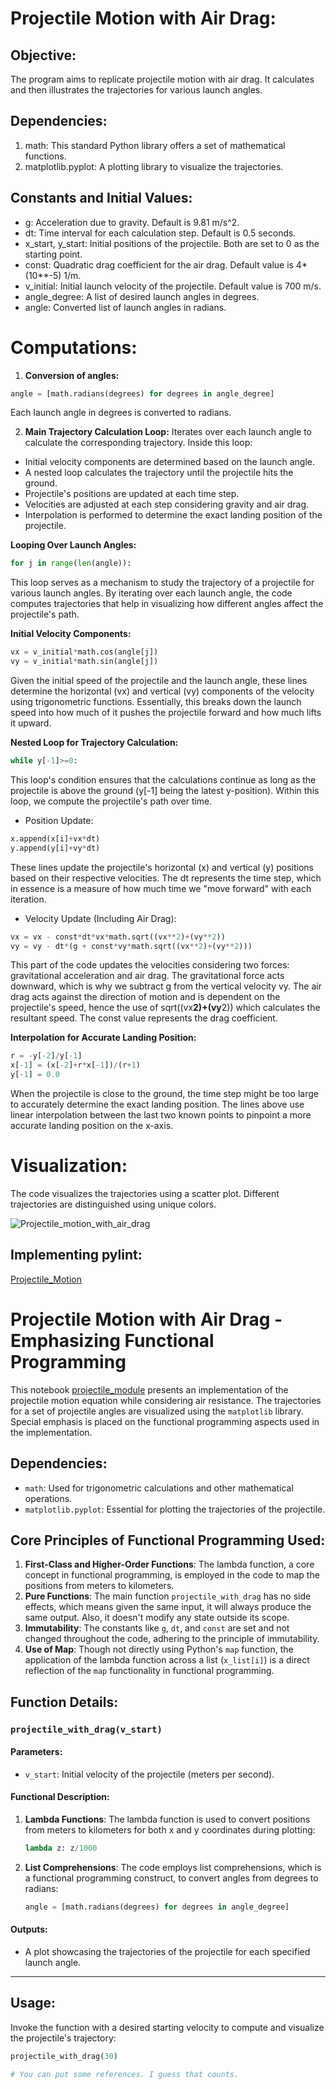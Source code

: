 # Projectile Motion with Air Drag:

## Objective:
The program aims to replicate projectile motion with air drag. It calculates and then illustrates the trajectories for various launch angles.

## Dependencies:
1. math: This standard Python library offers a set of mathematical functions.
1. matplotlib.pyplot: A plotting library to visualize the trajectories.

## Constants and Initial Values:

- g: Acceleration due to gravity. Default is 9.81 m/s^2.
- dt: Time interval for each calculation step. Default is 0.5 seconds.
- x_start, y_start: Initial positions of the projectile. Both are set to 0 as the starting point.
- const: Quadratic drag coefficient for the air drag. Default value is 4*(10**-5) 1/m.
- v_initial: Initial launch velocity of the projectile. Default value is 700 m/s.
- angle_degree: A list of desired launch angles in degrees.
- angle: Converted list of launch angles in radians.

# Computations:

1. **Conversion of angles:**
```python
angle = [math.radians(degrees) for degrees in angle_degree]
```
Each launch angle in degrees is converted to radians.

2. **Main Trajectory Calculation Loop:**
Iterates over each launch angle to calculate the corresponding trajectory. Inside this loop:

- Initial velocity components are determined based on the launch angle.
- A nested loop calculates the trajectory until the projectile hits the ground.
- Projectile's positions are updated at each time step.
- Velocities are adjusted at each step considering gravity and air drag.
- Interpolation is performed to determine the exact landing position of the projectile.

**Looping Over Launch Angles:**
```python
for j in range(len(angle)):
```
This loop serves as a mechanism to study the trajectory of a projectile for various launch angles. By iterating over each launch angle, the code computes trajectories that help in visualizing how different angles affect the projectile's path.

**Initial Velocity Components:**
```python
vx = v_initial*math.cos(angle[j])
vy = v_initial*math.sin(angle[j])
```
Given the initial speed of the projectile and the launch angle, these lines determine the horizontal (vx) and vertical (vy) components of the velocity using trigonometric functions. Essentially, this breaks down the launch speed into how much of it pushes the projectile forward and how much lifts it upward.

**Nested Loop for Trajectory Calculation:**
```python
while y[-1]>=0:
```
This loop's condition ensures that the calculations continue as long as the projectile is above the ground (y[-1] being the latest y-position). Within this loop, we compute the projectile's path over time.

- Position Update:
```python
x.append(x[i]+vx*dt)
y.append(y[i]+vy*dt)
```
These lines update the projectile's horizontal (x) and vertical (y) positions based on their respective velocities. The dt represents the time step, which in essence is a measure of how much time we "move forward" with each iteration.

- Velocity Update (Including Air Drag):
```python
vx = vx - const*dt*vx*math.sqrt((vx**2)+(vy**2))
vy = vy - dt*(g + const*vy*math.sqrt((vx**2)+(vy**2)))
```
This part of the code updates the velocities considering two forces: gravitational acceleration and air drag. The gravitational force acts downward, which is why we subtract g from the vertical velocity vy. The air drag acts against the direction of motion and is dependent on the projectile's speed, hence the use of sqrt((vx**2)+(vy**2)) which calculates the resultant speed. The const value represents the drag coefficient.

**Interpolation for Accurate Landing Position:**
```python
r = -y[-2]/y[-1]
x[-1] = (x[-2]+r*x[-1])/(r+1)
y[-1] = 0.0
```
When the projectile is close to the ground, the time step might be too large to accurately determine the exact landing position. The lines above use linear interpolation between the last two known points to pinpoint a more accurate landing position on the x-axis.

# Visualization:
The code visualizes the trajectories using a scatter plot. Different trajectories are distinguished using unique colors. 

![Projectile_motion_with_air_drag](projectile_motion_with_air_drag.png)

## Implementing pylint:

[Projectile_Motion](https://colab.research.google.com/drive/1LmtiwLG57bR6BSk1yL-Y8sUrGWs1CedB?usp=sharing)

# Projectile Motion with Air Drag - Emphasizing Functional Programming

This notebook [projectile_module](projectile_module.py) presents an implementation of the projectile motion equation while considering air resistance. The trajectories for a set of projectile angles are visualized using the `matplotlib` library. Special emphasis is placed on the functional programming aspects used in the implementation.

## Dependencies:

- `math`: Used for trigonometric calculations and other mathematical operations.
- `matplotlib.pyplot`: Essential for plotting the trajectories of the projectile.

## Core Principles of Functional Programming Used:

1. **First-Class and Higher-Order Functions**: The lambda function, a core concept in functional programming, is employed in the code to map the positions from meters to kilometers.
2. **Pure Functions**: The main function `projectile_with_drag` has no side effects, which means given the same input, it will always produce the same output. Also, it doesn't modify any state outside its scope.
3. **Immutability**: The constants like `g`, `dt`, and `const` are set and not changed throughout the code, adhering to the principle of immutability.
4. **Use of Map**: Though not directly using Python's `map` function, the application of the lambda function across a list (`x_list[i]`) is a direct reflection of the `map` functionality in functional programming.

## Function Details:

### `projectile_with_drag(v_start)`

#### Parameters:
- `v_start`: Initial velocity of the projectile (meters per second).

#### Functional Description:

1. **Lambda Functions**: The lambda function is used to convert positions from meters to kilometers for both x and y coordinates during plotting:
    ```python
    lambda z: z/1000
    ```
2. **List Comprehensions**: The code employs list comprehensions, which is a functional programming construct, to convert angles from degrees to radians:
    ```python
    angle = [math.radians(degrees) for degrees in angle_degree]
    ```

#### Outputs:

- A plot showcasing the trajectories of the projectile for each specified launch angle.

---

## Usage:

Invoke the function with a desired starting velocity to compute and visualize the projectile's trajectory:
```python
projectile_with_drag(30)

# You can put some references. I guess that counts. 
